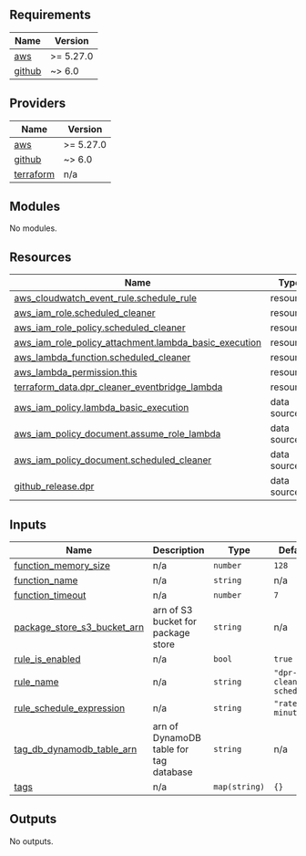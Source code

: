 <!-- BEGIN_TF_DOCS -->
## Requirements

| Name | Version |
|------|---------|
| <a name="requirement_aws"></a> [aws](#requirement\_aws) | >= 5.27.0 |
| <a name="requirement_github"></a> [github](#requirement\_github) | ~> 6.0 |

## Providers

| Name | Version |
|------|---------|
| <a name="provider_aws"></a> [aws](#provider\_aws) | >= 5.27.0 |
| <a name="provider_github"></a> [github](#provider\_github) | ~> 6.0 |
| <a name="provider_terraform"></a> [terraform](#provider\_terraform) | n/a |

## Modules

No modules.

## Resources

| Name | Type |
|------|------|
| [aws_cloudwatch_event_rule.schedule_rule](https://registry.terraform.io/providers/hashicorp/aws/latest/docs/resources/cloudwatch_event_rule) | resource |
| [aws_iam_role.scheduled_cleaner](https://registry.terraform.io/providers/hashicorp/aws/latest/docs/resources/iam_role) | resource |
| [aws_iam_role_policy.scheduled_cleaner](https://registry.terraform.io/providers/hashicorp/aws/latest/docs/resources/iam_role_policy) | resource |
| [aws_iam_role_policy_attachment.lambda_basic_execution](https://registry.terraform.io/providers/hashicorp/aws/latest/docs/resources/iam_role_policy_attachment) | resource |
| [aws_lambda_function.scheduled_cleaner](https://registry.terraform.io/providers/hashicorp/aws/latest/docs/resources/lambda_function) | resource |
| [aws_lambda_permission.this](https://registry.terraform.io/providers/hashicorp/aws/latest/docs/resources/lambda_permission) | resource |
| [terraform_data.dpr_cleaner_eventbridge_lambda](https://registry.terraform.io/providers/hashicorp/terraform/latest/docs/resources/data) | resource |
| [aws_iam_policy.lambda_basic_execution](https://registry.terraform.io/providers/hashicorp/aws/latest/docs/data-sources/iam_policy) | data source |
| [aws_iam_policy_document.assume_role_lambda](https://registry.terraform.io/providers/hashicorp/aws/latest/docs/data-sources/iam_policy_document) | data source |
| [aws_iam_policy_document.scheduled_cleaner](https://registry.terraform.io/providers/hashicorp/aws/latest/docs/data-sources/iam_policy_document) | data source |
| [github_release.dpr](https://registry.terraform.io/providers/integrations/github/latest/docs/data-sources/release) | data source |

## Inputs

| Name | Description | Type | Default | Required |
|------|-------------|------|---------|:--------:|
| <a name="input_function_memory_size"></a> [function\_memory\_size](#input\_function\_memory\_size) | n/a | `number` | `128` | no |
| <a name="input_function_name"></a> [function\_name](#input\_function\_name) | n/a | `string` | n/a | yes |
| <a name="input_function_timeout"></a> [function\_timeout](#input\_function\_timeout) | n/a | `number` | `7` | no |
| <a name="input_package_store_s3_bucket_arn"></a> [package\_store\_s3\_bucket\_arn](#input\_package\_store\_s3\_bucket\_arn) | arn of S3 bucket for package store | `string` | n/a | yes |
| <a name="input_rule_is_enabled"></a> [rule\_is\_enabled](#input\_rule\_is\_enabled) | n/a | `bool` | `true` | no |
| <a name="input_rule_name"></a> [rule\_name](#input\_rule\_name) | n/a | `string` | `"dpr-cleaner-schedule"` | no |
| <a name="input_rule_schedule_expression"></a> [rule\_schedule\_expression](#input\_rule\_schedule\_expression) | n/a | `string` | `"rate(5 minutes)"` | no |
| <a name="input_tag_db_dynamodb_table_arn"></a> [tag\_db\_dynamodb\_table\_arn](#input\_tag\_db\_dynamodb\_table\_arn) | arn of DynamoDB table for tag database | `string` | n/a | yes |
| <a name="input_tags"></a> [tags](#input\_tags) | n/a | `map(string)` | `{}` | no |

## Outputs

No outputs.
<!-- END_TF_DOCS -->